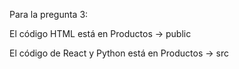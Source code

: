 Para la pregunta 3:

El código HTML está en Productos -> public


El código de React y Python está en Productos -> src
